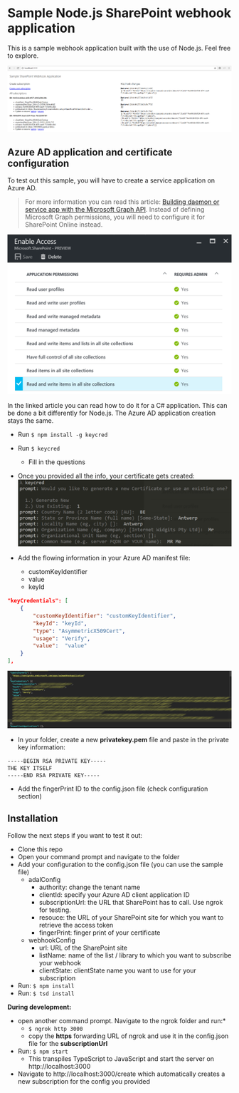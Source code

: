 # Sample Node.js SharePoint webhook application

This is a sample webhook application built with the use of Node.js. Feel free to explore.

![Notification sample](./assets/homepage-view.png)

## Azure AD application and certificate configuration
To test out this sample, you will have to create a service application on Azure AD. 

> For more information you can read this article: [Building daemon or service app with the Microsoft Graph API](https://www.eliostruyf.com/building-daemon-or-service-app-with-the-microsoft-graph-api/). Instead of defining Microsoft Graph permissions, you will need to configure it for SharePoint Online instead.

![Read & Write permissions](./assets/azure-ad-permissions.png)

In the linked article you can read how to do it for a C# application. This can be done a bit differently for Node.js. The Azure AD application creation stays the same.

- Run `$ npm install -g keycred`
- Run `$ keycred`
    - Fill in the questions
- Once you provided all the info, your certificate gets created:
![Certificate information](./assets/certificate.png)

- Add the flowing information in your Azure AD manifest file:
    - customKeyIdentifier
    - value
    - keyId

```JSON
"keyCredentials": [
    {
        "customKeyIdentifier": "customKeyIdentifier",
        "keyId": "keyId",
        "type": "AsymmetricX509Cert",
        "usage": "Verify",
        "value":  "value"
    }
],
```

![keyCredentials config](./assets/manifest.png)

- In your folder, create a new **privatekey.pem** file and paste in the private key information:

```
-----BEGIN RSA PRIVATE KEY-----
THE KEY ITSELF
-----END RSA PRIVATE KEY-----
```

- Add the fingerPrint ID to the config.json file (check configuration section)

## Installation
Follow the next steps if you want to test it out:
- Clone this repo
- Open your command prompt and navigate to the folder
- Add your configuration to the config.json file (you can use the sample file)
    - adalConfig
        - authority: change the tenant name
        - clientId: specify your Azure AD client application ID
        - subscriptionUrl: the URL that SharePoint has to call. Use ngrok for testing.
        - resouce: the URL of your SharePoint site for which you want to retrieve the access token
        - fingerPrint: finger print of your certificate
    - webhookConfig
        - url: URL of the SharePoint site
        - listName: name of the list / library to which you want to subscribe your webhook
        - clientState: clientState name you want to use for your subscription
- Run: `$ npm install`
- Run: `$ tsd install`

**During development:** 
- open another command prompt. Navigate to the ngrok folder and run:*
    - `$ ngrok http 3000`
    - copy the **https** forwarding URL of ngrok and use it in the config.json file for the **subscriptionUrl**
- Run: `$ npm start`
    - This transpiles TypeScript to JavaScript and start the server on http://localhost:3000
- Navigate to http://localhost:3000/create which automatically creates a new subscription for the config you provided